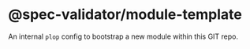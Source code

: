 # @spec-validator/module-template

An internal `plop` config to bootstrap a new module within this GIT repo.
